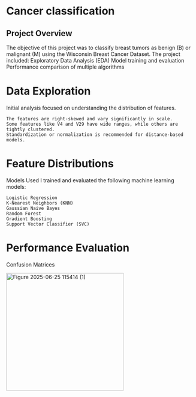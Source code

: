 #  Cancer classification
 

## Project Overview
   The objective of this project was to classify breast tumors as benign (B) or malignant (M) using the Wisconsin Breast Cancer Dataset. The project included:
     Exploratory Data Analysis (EDA)
     Model training and evaluation
     Performance comparison of multiple algorithms

# Data Exploration
  Initial analysis focused on understanding the distribution of features.

    The features are right-skewed and vary significantly in scale.
    Some features like V4 and V29 have wide ranges, while others are tightly clustered.
    Standardization or normalization is recommended for distance-based models.
    
# Feature Distributions

  Models Used
  I trained and evaluated the following machine learning models:
  
    Logistic Regression
    K-Nearest Neighbors (KNN)
    Gaussian Naive Bayes
    Random Forest
    Gradient Boosting
    Support Vector Classifier (SVC)

# Performance Evaluation
   Confusion Matrices

<img width="313" alt="Figure 2025-06-25 115414 (1)" src="https://github.com/user-attachments/assets/0201d149-e065-4a87-9dad-ef3213f69c6c" />

